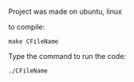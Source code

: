 Project was made on ubuntu, linux

to compile: 

	make CFileName

Type the command to run the code:

	./CFileName